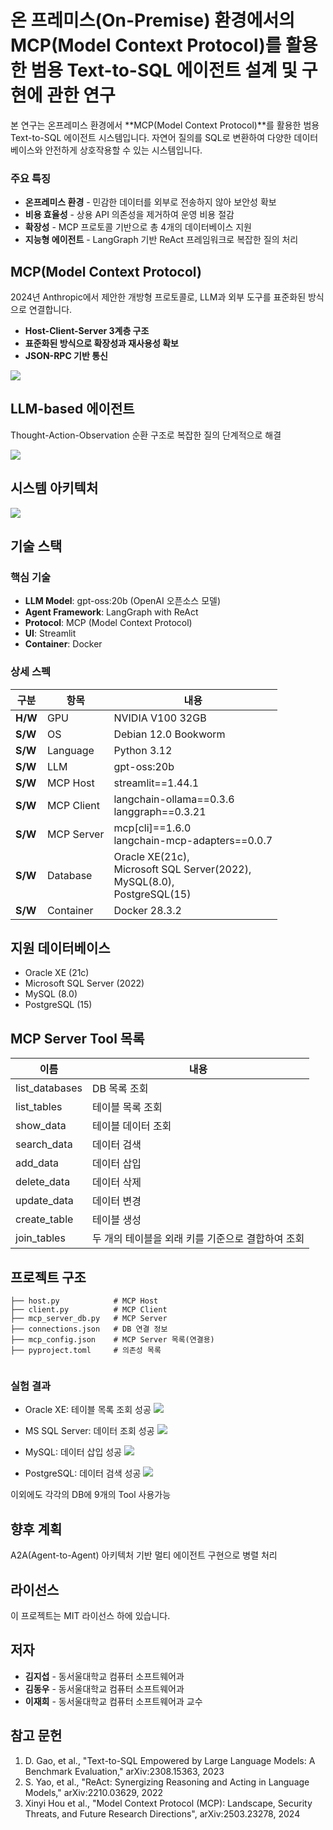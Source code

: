 # 온 프레미스(On-Premise) 환경에서의 MCP(Model Context Protocol)를 활용한 범용 Text-to-SQL 에이전트 설계 및 구현에 관한 연구


본 연구는 온프레미스 환경에서 **MCP(Model Context Protocol)**를 활용한 범용 Text-to-SQL 에이전트 시스템입니다. 자연어 질의를 SQL로 변환하여 다양한 데이터베이스와 안전하게 상호작용할 수 있는 시스템입니다.

### 주요 특징
- **온프레미스 환경** - 민감한 데이터를 외부로 전송하지 않아 보안성 확보
- **비용 효율성** - 상용 API 의존성을 제거하여 운영 비용 절감
- **확장성** - MCP 프로토콜 기반으로 총 4개의 데이터베이스 지원
- **지능형 에이전트** - LangGraph 기반 ReAct 프레임워크로 복잡한 질의 처리

## MCP(Model Context Protocol)

2024년 Anthropic에서 제안한 개방형 프로토콜로, LLM과 외부 도구를 표준화된 방식으로 연결합니다.

- **Host-Client-Server 3계층 구조**
- **표준화된 방식으로 확장성과 재사용성 확보**
- **JSON-RPC 기반 통신**

![](./img/mcp.svg)

## LLM-based 에이전트

Thought-Action-Observation 순환 구조로 복잡한 질의 단계적으로 해결

![](./img/llm-based_agent.png)

## 시스템 아키텍처

![](./img/system_architecture.png)


## 기술 스택

### 핵심 기술
- **LLM Model**: gpt-oss:20b (OpenAI 오픈소스 모델)
- **Agent Framework**: LangGraph with ReAct 
- **Protocol**: MCP (Model Context Protocol)
- **UI**: Streamlit
- **Container**: Docker

### 상세 스펙
| 구분 | 항목 | 내용 |
|------|------|------|
| **H/W** | GPU | NVIDIA V100 32GB |
| **S/W** | OS | Debian 12.0 Bookworm |
| **S/W** | Language | Python 3.12 |
| **S/W**| LLM | gpt-oss:20b |
| **S/W**  | MCP Host | streamlit==1.44.1 |
| **S/W** | MCP Client | langchain-ollama==0.3.6<br>langgraph==0.3.21 |
| **S/W** | MCP Server | mcp[cli]==1.6.0<br>langchain-mcp-adapters==0.0.7 |
| **S/W** | Database | Oracle XE(21c),<br>Microsoft SQL Server(2022),<br>MySQL(8.0),<br>PostgreSQL(15) |
| **S/W** | Container | Docker 28.3.2 |

## 지원 데이터베이스

- Oracle XE (21c)
- Microsoft SQL Server (2022)
- MySQL (8.0)
- PostgreSQL (15)

## MCP Server Tool 목록

| 이름 | 내용 |
|------|------|
| list_databases | DB 목록 조회 |
| list_tables | 테이블 목록 조회 |
| show_data | 테이블 데이터 조회 |
| search_data | 데이터 검색 |
| add_data | 데이터 삽입 |
| delete_data | 데이터 삭제 |
| update_data | 데이터 변경 |
| create_table | 테이블 생성 |
| join_tables | 두 개의 테이블을 외래 키를 기준으로 결합하여 조회 |

## 프로젝트 구조

```
├── host.py            # MCP Host
├── client.py          # MCP Client
├── mcp_server_db.py   # MCP Server
├── connections.json   # DB 연결 정보
├── mcp_config.json    # MCP Server 목록(연결용)
├── pyproject.toml     # 의존성 목록
                  

```

### 실험 결과

- Oracle XE: 테이블 목록 조회 성공
![](./img/oracle.png)

- MS SQL Server: 데이터 조회 성공
![](./img/microsoft_sql_server.png)

- MySQL: 데이터 삽입 성공
![](./img/mysql.png)

- PostgreSQL: 데이터 검색 성공
![](./img/postgresql.png)

이외에도 각각의 DB에 9개의 Tool 사용가능


## 향후 계획

A2A(Agent-to-Agent) 아키텍처 기반 멀티 에이전트 구현으로 병렬 처리

## 라이선스

이 프로젝트는 MIT 라이선스 하에 있습니다.

## 저자

- **김지섭** - 동서울대학교 컴퓨터 소프트웨어과
- **김동우** - 동서울대학교 컴퓨터 소프트웨어과
- **이재희** - 동서울대학교 컴퓨터 소프트웨어과 교수

## 참고 문헌

1. D. Gao, et al., "Text-to-SQL Empowered by Large Language Models: A Benchmark Evaluation," arXiv:2308.15363, 2023
2. S. Yao, et al., "ReAct: Synergizing Reasoning and Acting in Language Models," arXiv:2210.03629, 2022
3. Xinyi Hou et al., "Model Context Protocol (MCP): Landscape, Security Threats, and Future Research Directions", arXiv:2503.23278, 2024

 
